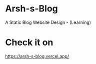 # Arsh-s-Blog
A Static Blog Website Design - (Learning)
# Check it on 
https://arsh-s-blog.vercel.app/
